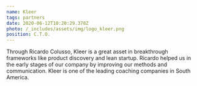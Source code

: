 ```yaml
---
name: Kleer
tags: partners
date: 2020-06-12T10:20:29.378Z
photo: /_includes/assets/img/logo_kleer.png
position: C.T.O.
---
```


Through Ricardo Colusso, Kleer is a great asset in breakthrough frameworks like product discovery and lean startup. Ricardo helped us in the early stages of our company by improving our methods and communication. Kleer is one of the leading coaching companies in South America.
